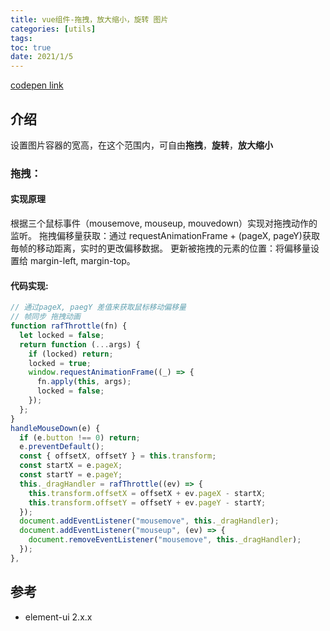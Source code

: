 ```yaml
---
title: vue组件-拖拽，放大缩小，旋转 图片
categories: [utils]
tags:
toc: true
date: 2021/1/5
---
```


[codepen link](https://codesandbox.io/s/tupianfangdasuoxiaotuozhuaixuanzhuanzujian-8rymy)

## 介绍

设置图片容器的宽高，在这个范围内，可自由**拖拽**，**旋转**，**放大缩小**

### 拖拽：

#### 实现原理

根据三个鼠标事件（mousemove, mouseup, mouvedown）实现对拖拽动作的监听。
拖拽偏移量获取：通过 requestAnimationFrame + (pageX, pageY)获取毎帧的移动距离，实时的更改偏移数据。
更新被拖拽的元素的位置：将偏移量设置给 margin-left, margin-top。

#### 代码实现:

```js
// 通过pageX, paegY 差值来获取鼠标移动偏移量
// 帧同步 拖拽动画
function rafThrottle(fn) {
  let locked = false;
  return function (...args) {
    if (locked) return;
    locked = true;
    window.requestAnimationFrame((_) => {
      fn.apply(this, args);
      locked = false;
    });
  };
}
handleMouseDown(e) {
  if (e.button !== 0) return;
  e.preventDefault();
  const { offsetX, offsetY } = this.transform;
  const startX = e.pageX;
  const startY = e.pageY;
  this._dragHandler = rafThrottle((ev) => {
    this.transform.offsetX = offsetX + ev.pageX - startX;
    this.transform.offsetY = offsetY + ev.pageY - startY;
  });
  document.addEventListener("mousemove", this._dragHandler);
  document.addEventListener("mouseup", (ev) => {
    document.removeEventListener("mousemove", this._dragHandler);
  });
},
```

## 参考

- element-ui 2.x.x
